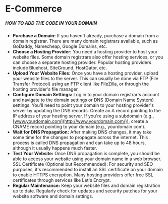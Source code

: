 # E-Commerce

















##### HOW TO ADD THE CODE IN YOUR DOMAIN


- **Purchase a Domain:**
If you haven't already, purchase a domain from a domain registrar. There are many domain registrars available, such as GoDaddy, Namecheap, Google Domains, etc.
- **Choose a Hosting Provider:**
You need a hosting provider to host your website files. Some domain registrars also offer hosting services, or you can choose a separate hosting provider. Popular hosting providers include Bluehost, SiteGround, HostGator, etc.
- **Upload Your Website Files:**
Once you have a hosting provider, upload your website files to the server. This can usually be done via FTP (File Transfer Protocol) using an FTP client like FileZilla, or through the hosting provider's file manager.
- **Configure Domain Settings:**
Log in to your domain registrar's account and navigate to the domain settings or DNS (Domain Name System) settings. You'll need to point your domain to your hosting provider's server by updating the DNS records.
Create an A record pointing to the IP address of your hosting server.
If you're using a subdomain (e.g., [www.yourdomain.com](http://www.yourdomain.com/)), create a CNAME record pointing to your domain (e.g., yourdomain.com).
- **Wait for DNS Propagation:**
After making DNS changes, it may take some time for the changes to propagate across the internet. This process is called DNS propagation and can take up to 48 hours, although it usually happens much faster.
- **Test Your Website:**
Once DNS propagation is complete, you should be able to access your website using your domain name in a web browser.
SSL Certificate (Optional but Recommended):
For security and SEO purposes, it's recommended to install an SSL certificate on your domain to enable HTTPS encryption. Many hosting providers offer free SSL certificates through services like Let's Encrypt.
- **Regular Maintenance:**
Keep your website files and domain registration up to date. Regularly check for updates and security patches for your website software and domain settings.



